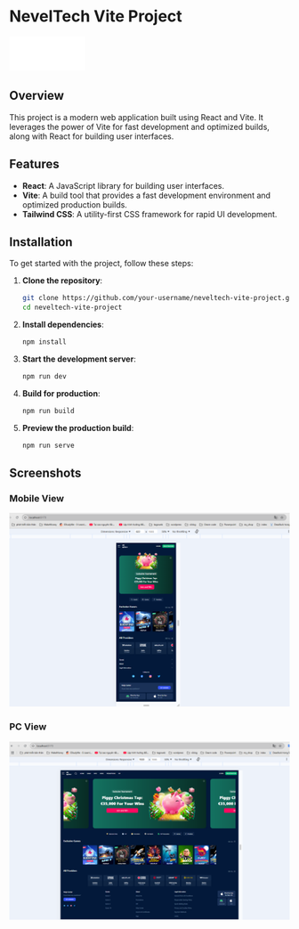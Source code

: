 # NevelTech Vite Project

![NevelTech Logo](.\public\images\svg\logo.svg)

## Overview

This project is a modern web application built using React and Vite. It leverages the power of Vite for fast development and optimized builds, along with React for building user interfaces.

## Features

- **React**: A JavaScript library for building user interfaces.
- **Vite**: A build tool that provides a fast development environment and optimized production builds.
- **Tailwind CSS**: A utility-first CSS framework for rapid UI development.

## Installation

To get started with the project, follow these steps:

1. **Clone the repository**:
    ```bash
    git clone https://github.com/your-username/neveltech-vite-project.git
    cd neveltech-vite-project
    ```

2. **Install dependencies**:
    ```bash
    npm install
    ```

3. **Start the development server**:
    ```bash
    npm run dev
    ```

4. **Build for production**:
    ```bash
    npm run build
    ```

5. **Preview the production build**:
    ```bash
    npm run serve
    ```

## Screenshots

### Mobile View
![Mobile View](./public/images/screenshots/mobile.png)

### PC View
![PC View](./public/images/screenshots/pc.png)
